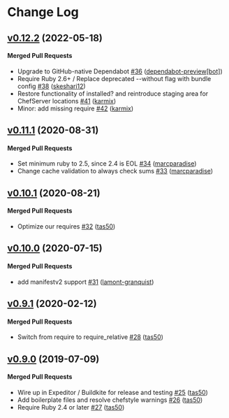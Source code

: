 # Change Log

<!-- latest_release -->
<!-- latest_release -->

<!-- release_rollup -->
<!-- release_rollup -->

<!-- latest_stable_release -->
## [v0.12.2](https://github.com/chef/cookbook-omnifetch/tree/v0.12.2) (2022-05-18)

#### Merged Pull Requests
- Upgrade to GitHub-native Dependabot [#36](https://github.com/chef/cookbook-omnifetch/pull/36) ([dependabot-preview[bot]](https://github.com/dependabot-preview[bot]))
- Require Ruby 2.6+ / Replace deprecated --without flag with bundle config [#38](https://github.com/chef/cookbook-omnifetch/pull/38) ([skeshari12](https://github.com/skeshari12))
- Restore functionality of installed? and reintroduce staging area for ChefServer locations [#41](https://github.com/chef/cookbook-omnifetch/pull/41) ([karmix](https://github.com/karmix))
- Minor: add missing require [#42](https://github.com/chef/cookbook-omnifetch/pull/42) ([karmix](https://github.com/karmix))
<!-- latest_stable_release -->

## [v0.11.1](https://github.com/chef/cookbook-omnifetch/tree/v0.11.1) (2020-08-31)

#### Merged Pull Requests
- Set minimum ruby to 2.5, since 2.4 is EOL [#34](https://github.com/chef/cookbook-omnifetch/pull/34) ([marcparadise](https://github.com/marcparadise))
- Change cache validation to always check sums [#33](https://github.com/chef/cookbook-omnifetch/pull/33) ([marcparadise](https://github.com/marcparadise))

## [v0.10.1](https://github.com/chef/cookbook-omnifetch/tree/v0.10.1) (2020-08-21)

#### Merged Pull Requests
- Optimize our requires [#32](https://github.com/chef/cookbook-omnifetch/pull/32) ([tas50](https://github.com/tas50))

## [v0.10.0](https://github.com/chef/cookbook-omnifetch/tree/v0.10.0) (2020-07-15)

#### Merged Pull Requests
- add manifestv2 support [#31](https://github.com/chef/cookbook-omnifetch/pull/31) ([lamont-granquist](https://github.com/lamont-granquist))

## [v0.9.1](https://github.com/chef/cookbook-omnifetch/tree/v0.9.1) (2020-02-12)

#### Merged Pull Requests
- Switch from require to require_relative [#28](https://github.com/chef/cookbook-omnifetch/pull/28) ([tas50](https://github.com/tas50))

## [v0.9.0](https://github.com/chef/cookbook-omnifetch/tree/v0.9.0) (2019-07-09)

#### Merged Pull Requests
- Wire up in Expeditor / Buildkite for release and testing [#25](https://github.com/chef/cookbook-omnifetch/pull/25) ([tas50](https://github.com/tas50))
- Add boilerplate files and resolve chefstyle warnings [#26](https://github.com/chef/cookbook-omnifetch/pull/26) ([tas50](https://github.com/tas50))
- Require Ruby 2.4 or later [#27](https://github.com/chef/cookbook-omnifetch/pull/27) ([tas50](https://github.com/tas50))